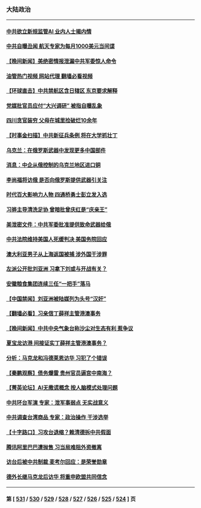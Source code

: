 ### 大陆政治
---
#### [中共欲立新规监管AI 业内人士揭内情](../../pages/ncid277/n13973472.md?04152045) 
#### [中共自曝丑闻 航天专家为每月1000美元当间谍](../../pages/ncid277/n13972833.md?04152045) 
#### [【晚间新闻】美绝密情报泄漏中共军委惊人命令](../../pages/ncid277/n13973445.md?04152045) 
#### [油管热门视频 网站代理 翻墙必看视频](http://138.2.39.72:81/youtube.html?epic-marker?04152045)
#### [【环球直击】中共禁航区含日辖区 东京要求解释](../../pages/ncid277/n13973443.md?04152045) 
#### [党媒批官员应付“大兴调研” 被指自曝乱象](../../pages/ncid277/n13973274.md?04152045) 
#### [四川贪官装穷 父母在城里捡破烂10余年](../../pages/ncid277/n13973319.md?04152045) 
#### [【时事金扫描】中共新征兵条例 将在大学抓壮丁](../../pages/ncid277/n13973184.md?04152045) 
#### [乌克兰：在俄罗斯武器中发现更多中国部件](../../pages/ncid277/n13973114.md?04152045) 
#### [消息：中企从俄控制的乌克兰地区进口铜](../../pages/ncid277/n13973038.md?04152045) 
#### [李尚福将访俄 是否向俄罗斯提供武器引关注](../../pages/ncid277/n13973076.md?04152045) 
#### [时代百大影响力人物 四通桥勇士彭立发入选](../../pages/ncid277/n13973026.md?04152045) 
#### [习骅主导清洗足协 曾暗批曾庆红是“庆亲王”](../../pages/ncid277/n13973067.md?04152045) 
#### [美泄密文件：中共军委批准提供致命武器给俄](../../pages/ncid277/n13973043.md?04152045) 
#### [中共法院维持美国人死缓判决 美国务院回应](../../pages/ncid277/n13973017.md?04152045) 
#### [澳大利亚男子从上海返国被捕 涉外国干涉罪](../../pages/ncid277/n13973013.md?04152045) 
#### [左派公开批刘亚洲 习拿下刘或与开战有关？](../../pages/ncid277/n13972740.md?04152045) 
#### [安徽粮食集团连续三任“一把手”落马](../../pages/ncid277/n13972728.md?04152045) 
#### [【中国禁闻】刘亚洲被陆媒列为头号“汉奸”](../../pages/ncid277/n13972303.md?04152045) 
#### [【翻墙必看】习亲信丁薛祥主管港澳事务](../../pages/ncid277/n13972706.md?04152045) 
#### [【晚间新闻】中共中央气象台称沙尘对生态有利 惹争议](../../pages/ncid277/n13972317.md?04152045) 
#### [夏宝龙访港 间接证实丁薛祥主管港澳事务？](../../pages/ncid277/n13972567.md?04152045) 
#### [分析：马克龙和冯德莱恩访华 习犯了个错误](../../pages/ncid277/n13971473.md?04152045) 
#### [【秦鹏观察】债务爆雷 贵州官员逼宫中南海？](../../pages/ncid277/n13972378.md?04152045) 
#### [【菁英论坛】AI无撒谎概念 按人脑模式处理问题](../../pages/ncid277/n13972340.md?04152045) 
#### [中共环台军演 专家：泄军事弱点 无实战意义](../../pages/ncid277/n13971468.md?04152045) 
#### [中共调查台湾商品 专家：政治操作 干涉选举](../../pages/ncid277/n13971626.md?04152045) 
#### [【十字路口】习攻台退缩？赖清德拆中共假面](../../pages/ncid277/n13972261.md?04152045) 
#### [腾讯阿里巴巴遭抛售 习当局难阻外资撤离](../../pages/ncid277/n13972266.md?04152045) 
#### [访台后被中共制裁 麦考尔回应：是荣誉勋章](../../pages/ncid277/n13972263.md?04152045) 
#### [德外长继马克龙后访华 将重申欧盟共同信念](../../pages/ncid277/n13972106.md?04152045) 

---
#### 第 [ [531](./531.md?04152045) / [530](./530.md?04152045) / [529](./529.md?04152045) / [528](./528.md?04152045) / [527](./527.md?04152045) / [526](./526.md?04152045) / [525](./525.md?04152045) / [524](./524.md?04152045) ] 页
